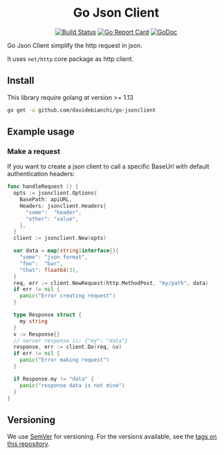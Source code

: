 <div align="center">

# Go Json Client

[![Build Status][github-actions-svg]][github-actions]
[![Go Report Card][go-report-card]][go-report-card-link]
[![GoDoc][godoc-svg]][godoc-link]

</div>

Go Json Client simplify the http request in json.

It uses `net/http` core package as http client.


## Install

This library require golang at version >= 1.13

```sh
go get -u github.com/davidebianchi/go-jsonclient
```

## Example usage

### Make a request

If you want to create a json client to call a specific BaseUrl with default
authentication headers:

```go
func handleRequest () {
  opts := jsonclient.Options{
    BasePath: apiURL,
    Headers: jsonclient.Headers{
      "some":  "header",
      "other": "value",
    },
  }
  client := jsonclient.New(opts)

  var data = map[string]interface{}{
    "some": "json format",
    "foo":  "bar",
    "that": float64(3),
  }
  req, err := client.NewRequest(http.MethodPost, "my/path", data)
  if err != nil {
    panic("Error creating request")
  }

  type Response struct {
    my string
  }
  v := Response{}
  // server response is: {"my": "data"}
  response, err := client.Do(req, &v)
  if err != nil {
    panic("Error making request")
  }

  if Response.my != "data" {
    panic("response data is not mine")
  }
}
```

## Versioning

We use [SemVer][semver] for versioning. For the versions available,
see the [tags on this repository](https://github.com/davidebianchi/go-jsonclient/tags).

[github-actions]: https://github.com/davidebianchi/go-jsonclient/actions
[github-actions-svg]: https://github.com/davidebianchi/go-jsonclient/workflows/Test%20and%20build/badge.svg
[godoc-svg]: https://godoc.org/github.com/davidebianchi/go-jsonclient?status.svg
[godoc-link]: https://pkg.go.dev/github.com/davidebianchi/go-jsonclient
[go-report-card]: https://goreportcard.com/badge/github.com/davidebianchi/go-jsonclient
[go-report-card-link]: https://goreportcard.com/report/github.com/davidebianchi/go-jsonclient
[semver]: https://semver.org/
